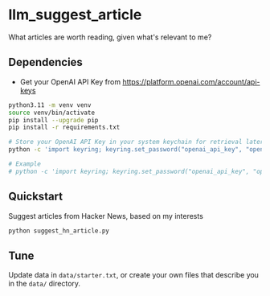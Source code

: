 # llm_suggest_article

What articles are worth reading, given what's relevant to me?

## Dependencies

- Get your OpenAI API Key from https://platform.openai.com/account/api-keys

```sh
python3.11 -m venv venv
source venv/bin/activate
pip install --upgrade pip
pip install -r requirements.txt

# Store your OpenAI API Key in your system keychain for retrieval later
python -c 'import keyring; keyring.set_password("openai_api_key", "openai", "<your openai api key>")'

# Example
# python -c 'import keyring; keyring.set_password("openai_api_key", "openai", "sk-a1b2c3d4e5")'
```

## Quickstart

Suggest articles from Hacker News, based on my interests

```sh
python suggest_hn_article.py
```

## Tune

Update data in `data/starter.txt`, or create your own files that describe you in the `data/` directory.
